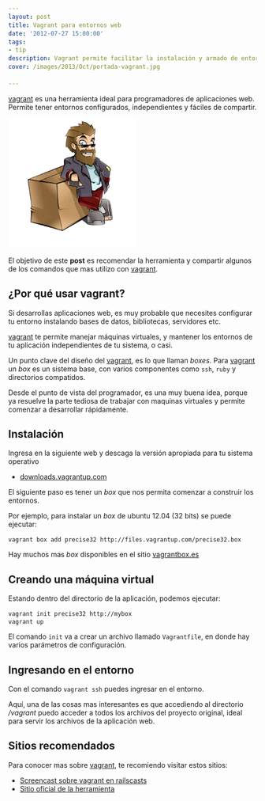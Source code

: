 ```yaml
---
layout: post
title: Vagrant para entornos web
date: '2012-07-27 15:00:00'
tags:
- tip
description: Vagrant permite facilitar la instalación y armado de entornos para aplicaciones ...
cover: /images/2013/Oct/portada-vagrant.jpg

---
```


[vagrant] es una herramienta ideal para programadores de aplicaciones web. Permite tener entornos configurados, independientes y fáciles de compartir.

![](/images/2013/Oct/logo.png)

El objetivo de este **post** es recomendar la herramienta y compartir algunos de los comandos que mas utilizo con [vagrant].

[vagrant]: http://vagrantup.com

## ¿Por qué usar vagrant?

Si desarrollas aplicaciones web, es muy probable que necesites configurar tu entorno instalando bases de datos, bibliotecas, servidores etc.

[vagrant] te permite manejar máquinas virtuales, y mantener los entornos de tu aplicación independientes de tu sistema, o casi.

Un punto clave del diseño del [vagrant], es lo que llaman *boxes*. Para [vagrant] un *box* es un sistema base, con varios componentes como `ssh`, `ruby` y directorios compatidos.

Desde el punto de vista del programador, es una muy buena idea, porque ya resuelve la parte tediosa de trabajar con maquinas virtuales y permite comenzar a desarrollar rápidamente.

## Instalación

Ingresa en la siguiente web y descaga la versión apropiada para tu sistema operativo

- [downloads.vagrantup.com](http://downloads.vagrantup.com/)


El siguiente paso es tener un *box* que nos permita
comenzar a construir los entornos.

Por ejemplo, para instalar un *box* de ubuntu 12.04 (32 bits) se puede ejecutar:

    vagrant box add precise32 http://files.vagrantup.com/precise32.box

Hay muchos mas *box* disponibles en el sitio [vagrantbox.es](http://www.vagrantbox.es)



## Creando una máquina virtual

Estando dentro del directorio de la aplicación, podemos ejecutar:

    vagrant init precise32 http://mybox
    vagrant up

El comando `init` va a crear un archivo llamado `Vagrantfile`, en donde hay varios parámetros de configuración.

## Ingresando en el entorno

Con el comando `vagrant ssh` puedes ingresar en el entorno.

Aquí, una de las cosas mas interesantes es que accediendo al directorio */vagrant* puedo acceder a todos los archivos del proyecto original, ideal para servir los archivos de la aplicación web.


## Sitios recomendados

Para conocer mas sobre [vagrant], te recomiendo visitar
estos sitios:

- [Screencast sobre vagrant en railscasts](http://railscasts.com/episodes/292-virtual-machines-with-vagrant)
- [Sitio oficial de la herramienta](http://vagrantup.com)
